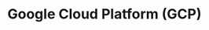 ---
# Featured tags need to have the `list` layout.
layout: list

# The title of the tag's page.
title: Google Cloud Platform (GCP)

# The name of the tag, used in a post's front matter (e.g. tags: [<slug>]).
slug: gcp

# (Optional) Write a short (~150 characters) description of this featured tag.
description: >
 Google Cloud Platform is a suite of public cloud computing services offered by Google. The platform includes a range of hosted services for compute, storage and application development that run on Google hardware. Google Cloud Platform services can be accessed by software developers, cloud administrators and other enterprise IT professionals over the public internet or through a dedicated network connection.
---